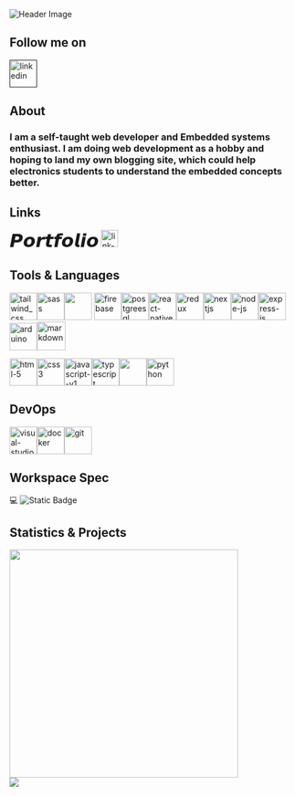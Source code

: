 ![Header Image](https://i.ibb.co/LxXBVF5/Github-Header-ezgif-com-crop.gif)

## Follow me on

<a href=""><img width="48" height="48" src="https://img.icons8.com/fluency/48/linkedin.png" alt="linkedin"/></a>

## About

<h3>I am a self-taught web developer and Embedded systems enthusiast. I am doing web development as a hobby and hoping to land my own blogging site, which could help electronics students to understand the embedded concepts better.</h3>

## Links

<font size="6">𝙋𝙤𝙧𝙩𝙛𝙤𝙡𝙞𝙤</font>   <a href="https://vignesh7701.github.io/Portfolio_Web/"><img width="30" height="30" src="https://img.icons8.com/flat-round/64/link--v1.png" alt="link--v1"/></a>

## Tools & Languages

<img width="48" height="48" src="https://img.icons8.com/color/48/tailwind_css.png" alt="tailwind_css"/><img width="48" height="48" src="https://img.icons8.com/color/48/sass.png" alt="sass"/><img height= "48" src="https://www.cdnlogo.com/logos/m/30/mongodb-icon.svg"> <img width="48" height="48" src="https://img.icons8.com/color/48/firebase.png" alt="firebase"/><img width="48" height="48" src="https://img.icons8.com/color/48/postgreesql.png" alt="postgreesql"/><img width="48" height="48" src="https://img.icons8.com/color/48/react-native.png" alt="react-native"/><img width="48" height="48" src="https://img.icons8.com/color/48/redux.png" alt="redux"/><img width="48" height="48" src="https://img.icons8.com/color/48/nextjs.png" alt="nextjs"/><img width="48" height="48" src="https://img.icons8.com/fluency/48/node-js.png" alt="node-js"/><img width="48" height="48" src="https://img.icons8.com/color/48/express-js.png" alt="express-js"/><img width="48" height="48" src="https://img.icons8.com/color/48/arduino.png" alt="arduino"/><img width="50" height="50" src="https://img.icons8.com/ios-filled/50/markdown.png" alt="markdown"/>


<img width="48" height="48" src="https://img.icons8.com/color/48/html-5.png" alt="html-5"/><img width="48" height="48" src="https://img.icons8.com/fluency/48/css3.png" alt="css3"/><img width="48" height="48" src="https://img.icons8.com/color/48/javascript--v1.png" alt="javascript--v1"/><img width="48" height="48" src="https://img.icons8.com/color/48/typescript.png" alt="typescript"/><img height="48" width="48" src="https://cdn.jsdelivr.net/gh/devicons/devicon/icons/cplusplus/cplusplus-original.svg" /><img width="48" height="48" src="https://img.icons8.com/color/48/python.png" alt="python"/>
          

## DevOps

<img width="48" height="48" src="https://img.icons8.com/color/48/visual-studio-code-2019.png" alt="visual-studio-code-2019"/><img width="48" height="48" src="https://img.icons8.com/color/48/docker.png" alt="docker"/><img width="48" height="48" src="https://img.icons8.com/color/48/git.png" alt="git"/>


## Workspace Spec
 
  💻 ![Static Badge](https://img.shields.io/badge/AMD-A4%204350B-red)



## Statistics & Projects

<a href="https://github.com/vignesh7701/">
  <img height=400 src="https://github-readme-stats.vercel.app/api/top-langs?username=vignesh7701&layout=donut&langs_count=8&theme=dark&card_width=120" />
</a>

<br/>

<a href="https://github.com/anuraghazra/github-readme-stats">
  <img src="https://github-readme-stats.vercel.app/api/pin/?username=vignesh7701&repo=codeeditor-beta&theme=dark" />
</a>



